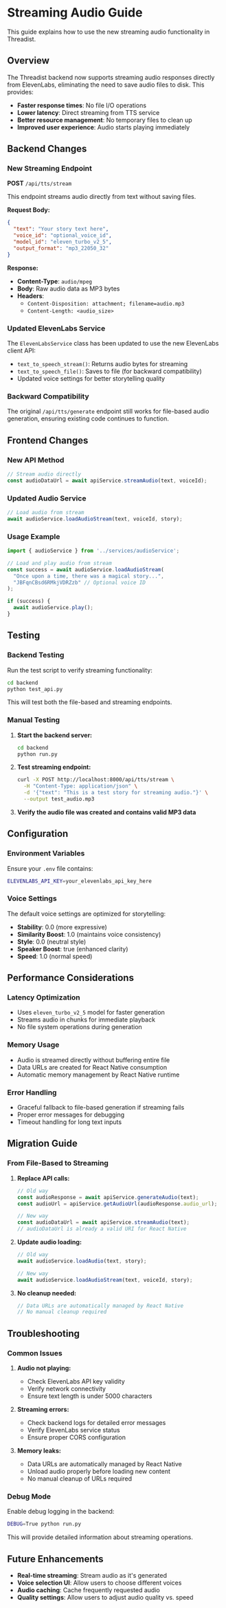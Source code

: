 # Streaming Audio Guide

This guide explains how to use the new streaming audio functionality in Threadist.

## Overview

The Threadist backend now supports streaming audio responses directly from ElevenLabs, eliminating the need to save audio files to disk. This provides:

- **Faster response times**: No file I/O operations
- **Lower latency**: Direct streaming from TTS service
- **Better resource management**: No temporary files to clean up
- **Improved user experience**: Audio starts playing immediately

## Backend Changes

### New Streaming Endpoint

**POST** `/api/tts/stream`

This endpoint streams audio directly from text without saving files.

**Request Body:**
```json
{
  "text": "Your story text here",
  "voice_id": "optional_voice_id",
  "model_id": "eleven_turbo_v2_5",
  "output_format": "mp3_22050_32"
}
```

**Response:**
- **Content-Type**: `audio/mpeg`
- **Body**: Raw audio data as MP3 bytes
- **Headers**: 
  - `Content-Disposition: attachment; filename=audio.mp3`
  - `Content-Length: <audio_size>`

### Updated ElevenLabs Service

The `ElevenLabsService` class has been updated to use the new ElevenLabs client API:

- `text_to_speech_stream()`: Returns audio bytes for streaming
- `text_to_speech_file()`: Saves to file (for backward compatibility)
- Updated voice settings for better storytelling quality

### Backward Compatibility

The original `/api/tts/generate` endpoint still works for file-based audio generation, ensuring existing code continues to function.

## Frontend Changes

### New API Method

```typescript
// Stream audio directly
const audioDataUrl = await apiService.streamAudio(text, voiceId);
```

### Updated Audio Service

```typescript
// Load audio from stream
await audioService.loadAudioStream(text, voiceId, story);
```

### Usage Example

```typescript
import { audioService } from '../services/audioService';

// Load and play audio from stream
const success = await audioService.loadAudioStream(
  "Once upon a time, there was a magical story...",
  "JBFqnCBsd6RMkjVDRZzb" // Optional voice ID
);

if (success) {
  await audioService.play();
}
```

## Testing

### Backend Testing

Run the test script to verify streaming functionality:

```bash
cd backend
python test_api.py
```

This will test both the file-based and streaming endpoints.

### Manual Testing

1. **Start the backend server:**
   ```bash
   cd backend
   python run.py
   ```

2. **Test streaming endpoint:**
   ```bash
   curl -X POST http://localhost:8000/api/tts/stream \
     -H "Content-Type: application/json" \
     -d '{"text": "This is a test story for streaming audio."}' \
     --output test_audio.mp3
   ```

3. **Verify the audio file was created and contains valid MP3 data**

## Configuration

### Environment Variables

Ensure your `.env` file contains:

```bash
ELEVENLABS_API_KEY=your_elevenlabs_api_key_here
```

### Voice Settings

The default voice settings are optimized for storytelling:

- **Stability**: 0.0 (more expressive)
- **Similarity Boost**: 1.0 (maintains voice consistency)
- **Style**: 0.0 (neutral style)
- **Speaker Boost**: true (enhanced clarity)
- **Speed**: 1.0 (normal speed)

## Performance Considerations

### Latency Optimization

- Uses `eleven_turbo_v2_5` model for faster generation
- Streams audio in chunks for immediate playback
- No file system operations during generation

### Memory Usage

- Audio is streamed directly without buffering entire file
- Data URLs are created for React Native consumption
- Automatic memory management by React Native runtime

### Error Handling

- Graceful fallback to file-based generation if streaming fails
- Proper error messages for debugging
- Timeout handling for long text inputs

## Migration Guide

### From File-Based to Streaming

1. **Replace API calls:**
   ```typescript
   // Old way
   const audioResponse = await apiService.generateAudio(text);
   const audioUrl = apiService.getAudioUrl(audioResponse.audio_url);
   
   // New way
   const audioDataUrl = await apiService.streamAudio(text);
   // audioDataUrl is already a valid URI for React Native
   ```

2. **Update audio loading:**
   ```typescript
   // Old way
   await audioService.loadAudio(text, story);
   
   // New way
   await audioService.loadAudioStream(text, voiceId, story);
   ```

3. **No cleanup needed:**
   ```typescript
   // Data URLs are automatically managed by React Native
   // No manual cleanup required
   ```

## Troubleshooting

### Common Issues

1. **Audio not playing:**
   - Check ElevenLabs API key validity
   - Verify network connectivity
   - Ensure text length is under 5000 characters

2. **Streaming errors:**
   - Check backend logs for detailed error messages
   - Verify ElevenLabs service status
   - Ensure proper CORS configuration

3. **Memory leaks:**
   - Data URLs are automatically managed by React Native
   - Unload audio properly before loading new content
   - No manual cleanup of URLs required

### Debug Mode

Enable debug logging in the backend:

```bash
DEBUG=True python run.py
```

This will provide detailed information about streaming operations.

## Future Enhancements

- **Real-time streaming**: Stream audio as it's generated
- **Voice selection UI**: Allow users to choose different voices
- **Audio caching**: Cache frequently requested audio
- **Quality settings**: Allow users to adjust audio quality vs. speed 